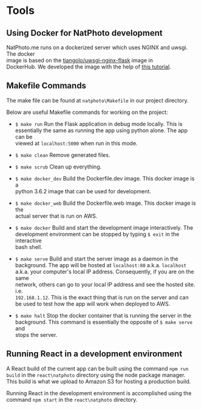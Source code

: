 # Tools

## Using Docker for NatPhoto development

NatPhoto.me runs on a dockerized server which uses NGINX and uwsgi. The docker  
image is based on the [tiangolo/uwsgi-nginx-flask](https://hub.docker.com/r/tiangolo/uwsgi-nginx-flask/) image in  
DockerHub. We developed the image with the help of [this tutorial](https://ianlondon.github.io/blog/deploy-flask-docker-nginx/).

## Makefile Commands

The make file can be found at `natphoto\Makefile` in our project directory.

Below are useful Makefile commands for working on the project:

* `$ make run` Run the Flask application in debug mode locally. This is  
  essentially the same as running the app using python alone. The app can be  
  viewed at `localhost:5000` when run in this mode.

* `$ make clean` Remove generated files.

* `$ make scrub` Clean up everything.

* `$ make docker_dev` Build the Dockerfile.dev image. This docker image is a  
  python 3.6.2 image that can be used for development.

* `$ make docker_web` Build the Dockerfile.web image. This docker image is the  
  actual server that is run on AWS.

* `$ make docker` Build and start the development image interactively. The  
  development environment can be stopped by typing `$ exit` in the interactive  
  bash shell.

* `$ make serve` Build and start the server image as a daemon in the  
  background. The app will be hosted at `localhost:80` a.k.a.  `localhost`  
  a.k.a. your computer's local IP address. Consequently, if you are on the same  
  network, others can go to your local IP address and see the hosted site. i.e.  
  `192.168.1.12`. This is the exact thing that is run on the server and can  
  be used to test how the app will work when deployed to AWS.

* `$ make halt` Stop the docker container that is running the server in the  
  background. This command is essentially the opposite of `$ make serve` and  
  stops the server.

## Running React in a development environment

A React build of the current app can be built using the command `npm run build` in the `react\natphoto` directory using the node package manager. This build is what we upload to Amazon S3 for hosting a production build.

Running React in the development environment is accomplished using the command `npm start` in the `react\natphoto` directory.
